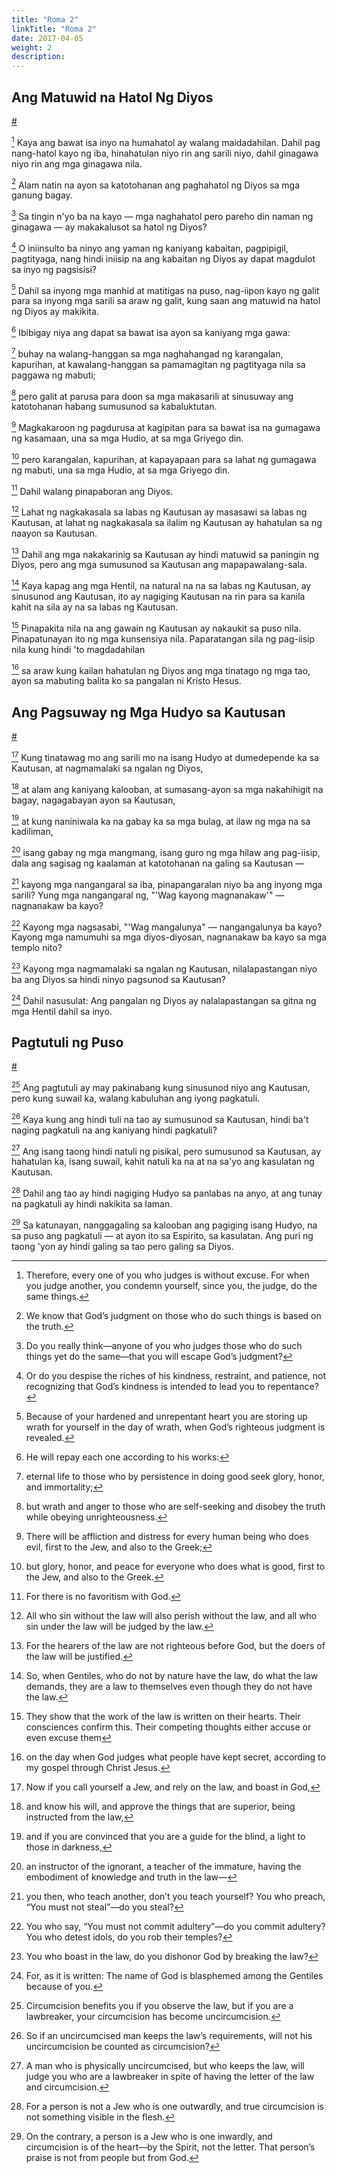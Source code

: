 ```yaml
---
title: "Roma 2"
linkTitle: "Roma 2"
date: 2017-04-05
weight: 2
description:
---
```


## Ang Matuwid na Hatol Ng Diyos
[#](# "God’s Righteous Judgment")

[^1] Kaya ang bawat isa inyo na humahatol ay walang maidadahilan. Dahil pag nang-hatol kayo ng iba, hinahatulan niyo rin ang sarili niyo, dahil ginagawa niyo rin ang mga ginagawa nila.

[^1]: Therefore, every one of you who judges is without excuse. For when you judge another, you condemn yourself, since you, the judge, do the same things.

[^2] Alam natin na ayon sa katotohanan ang paghahatol ng Diyos sa mga ganung bagay.

[^2]: We know that God’s judgment on those who do such things is based on the truth.

[^3] Sa tingin n'yo ba na kayo — mga naghahatol pero pareho din naman ng ginagawa — ay makakalusot sa hatol ng Diyos?

[^3]: Do you really think—anyone of you who judges those who do such things yet do the same—that you will escape God’s judgment?

[^4] O iniinsulto ba ninyo ang yaman ng kaniyang kabaitan, pagpipigil,  pagtityaga, nang hindi iniisip na ang kabaitan ng Diyos ay dapat magdulot sa inyo ng pagsisisi?

[^4]: Or do you despise the riches of his kindness, restraint, and patience, not recognizing that God’s kindness is intended to lead you to repentance?

[^5] Dahil sa inyong mga manhid at matitigas na puso, nag-iipon kayo ng galit para sa inyong mga sarili sa araw ng galit, kung saan ang matuwid na hatol ng Diyos ay makikita.

[^5]: Because of your hardened and unrepentant heart you are storing up wrath for yourself in the day of wrath, when God’s righteous judgment is revealed.

[^6] Ibibigay niya ang dapat sa bawat isa ayon sa kaniyang mga gawa:

[^6]: He will repay each one according to his works:

[^7] buhay na walang-hanggan sa mga naghahangad ng karangalan, kapurihan, at kawalang-hanggan sa pamamagitan ng pagtityaga nila sa paggawa ng mabuti;

[^7]: eternal life to those who by persistence in doing good seek glory, honor, and immortality;

[^8] pero galit at parusa para doon sa mga makasarili at sinusuway ang katotohanan habang sumusunod sa kabaluktutan.

[^8]: but wrath and anger to those who are self-seeking and disobey the truth while obeying unrighteousness.

[^9] Magkakaroon ng pagdurusa at kagipitan para sa bawat isa na gumagawa ng kasamaan, una sa mga Hudio, at sa mga Griyego din.

[^9]: There will be affliction and distress for every human being who does evil, first to the Jew, and also to the Greek;

[^10] pero karangalan, kapurihan, at kapayapaan para sa lahat ng gumagawa ng mabuti, una sa mga Hudio, at sa mga Griyego din.

[^10]: but glory, honor, and peace for everyone who does what is good, first to the Jew, and also to the Greek.

[^11] Dahil walang pinapaboran ang Diyos.

[^11]: For there is no favoritism with God.

[^12] Lahat ng nagkakasala sa labas ng Kautusan ay masasawi sa labas ng Kautusan, at lahat ng nagkakasala sa ilalim ng Kautusan ay hahatulan sa ng naayon sa Kautusan.

[^12]: All who sin without the law will also perish without the law, and all who sin under the law will be judged by the law.

[^13] Dahil ang mga nakakarinig sa Kautusan ay hindi matuwid sa paningin ng Diyos, pero ang mga sumusunod sa Kautusan ang mapapawalang-sala.

[^13]: For the hearers of the law are not righteous before God, but the doers of the law will be justified.

[^14] Kaya kapag ang mga Hentil, na natural na na sa labas ng Kautusan, ay sinusunod ang Kautusan, ito ay nagiging Kautusan na rin para sa kanila kahit na sila ay na sa labas ng Kautusan.

[^14]: So, when Gentiles, who do not by nature have the law, do what the law demands, they are a law to themselves even though they do not have the law.

[^15] Pinapakita nila na ang gawain ng Kautusan ay nakaukit sa puso nila. Pinapatunayan ito ng mga kunsensiya nila. Paparatangan sila ng pag-iisip nila kung hindi 'to magdadahilan

[^15]: They show that the work of the law is written on their hearts. Their consciences confirm this. Their competing thoughts either accuse or even excuse them

[^16] sa araw kung kailan hahatulan ng Diyos ang mga tinatago ng mga tao, ayon sa mabuting balita ko sa pangalan ni Kristo Hesus.

[^16]: on the day when God judges what people have kept secret, according to my gospel through Christ Jesus.

## Ang Pagsuway ng Mga Hudyo sa Kautusan
[#](# "Jewish Violation of the Law")

[^17] Kung tinatawag mo ang sarili mo na isang Hudyo at dumedepende ka sa Kautusan, at nagmamalaki sa ngalan ng Diyos,

[^17]: Now if you call yourself a Jew, and rely on the law, and boast in God,

[^18] at alam ang kaniyang kalooban, at sumasang-ayon sa mga nakahihigit na bagay, nagagabayan ayon sa Kautusan,

[^18]: and know his will, and approve the things that are superior, being instructed from the law,

[^19] at kung naniniwala ka na gabay ka sa mga bulag, at ilaw ng mga na sa kadiliman,

[^19]: and if you are convinced that you are a guide for the blind, a light to those in darkness,

[^20] isang gabay ng mga mangmang, isang guro ng mga hilaw ang pag-iisip, dala ang sagisag ng kaalaman at katotohanan na galing sa Kautusan —

[^20]: an instructor of the ignorant, a teacher of the immature, having the embodiment of knowledge and truth in the law—

[^21] kayong mga nangangaral sa iba, pinapangaralan niyo ba ang inyong mga sarili? Yung mga nangangaral ng, "'Wag kayong magnanakaw'" — nagnanakaw ba kayo?

[^21]: you then, who teach another, don’t you teach yourself? You who preach, “You must not steal”—do you steal?

[^22] Kayong mga nagsasabi, "'Wag mangalunya" — nangangalunya ba kayo? Kayong mga namumuhi sa mga diyos-diyosan, nagnanakaw ba kayo sa mga templo nito?

[^22]: You who say, “You must not commit adultery”—do you commit adultery? You who detest idols, do you rob their temples?

[^23] Kayong mga nagmamalaki sa ngalan ng Kautusan, nilalapastangan niyo ba ang Diyos sa hindi ninyo pagsunod sa Kautusan?

[^23]: You who boast in the law, do you dishonor God by breaking the law?

[^24] Dahil nasusulat: Ang pangalan ng Diyos ay nalalapastangan sa gitna ng mga Hentil dahil sa inyo.

[^24]: For, as it is written: The name of God is blasphemed among the Gentiles because of you.

## Pagtutuli ng Puso
[#](# "Circumcision of the Heart")

[^25] Ang pagtutuli ay may pakinabang kung sinusunod niyo ang Kautusan, pero kung suwail ka, walang kabuluhan ang iyong pagkatuli.

[^25]: Circumcision benefits you if you observe the law, but if you are a lawbreaker, your circumcision has become uncircumcision.

[^26] Kaya kung ang hindi tuli na tao ay sumusunod sa Kautusan, hindi ba't naging pagkatuli na ang kaniyang hindi pagkatuli?

[^26]: So if an uncircumcised man keeps the law’s requirements, will not his uncircumcision be counted as circumcision?

[^27] Ang isang taong hindi natuli ng pisikal, pero sumusunod sa Kautusan, ay hahatulan ka, isang suwail, kahit natuli ka na at na sa'yo ang kasulatan ng Kautusan.

[^27]: A man who is physically uncircumcised, but who keeps the law, will judge you who are a lawbreaker in spite of having the letter of the law and circumcision.

[^28] Dahil ang tao ay hindi nagiging Hudyo sa panlabas na anyo, at ang tunay na pagkatuli ay hindi nakikita sa laman.

[^28]: For a person is not a Jew who is one outwardly, and true circumcision is not something visible in the flesh.

[^29] Sa katunayan, nanggagaling sa kalooban ang pagiging isang Hudyo, na sa puso ang pagkatuli — at ayon ito sa Espirito, sa kasulatan. Ang puri ng taong 'yon ay hindi galing sa tao pero galing sa Diyos.

[^29]: On the contrary, a person is a Jew who is one inwardly, and circumcision is of the heart—by the Spirit, not the letter. That person’s praise is not from people but from God.
